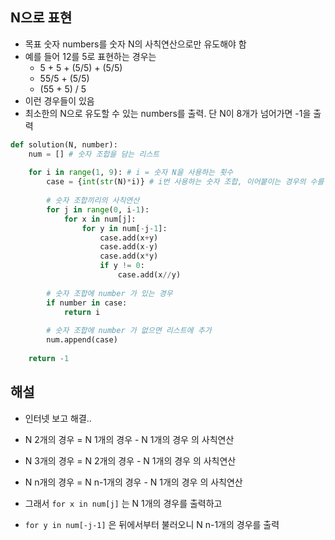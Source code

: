 ## N으로 표현
- 목표 숫자 numbers를 숫자 N의 사칙연산으로만 유도해야 함
- 예를 들어 12를 5로 표현하는 경우는
  - 5 + 5 + (5/5) + (5/5)
  - 55/5 + (5/5)
  - (55 + 5) / 5
- 이런 경우들이 있음
- 최소한의 N으로 유도할 수 있는 numbers를 출력. 단 N이 8개가 넘어가면 -1을 출력

```python
def solution(N, number):
    num = [] # 숫자 조합을 담는 리스트
    
    for i in range(1, 9): # i = 숫자 N을 사용하는 횟수
        case = {int(str(N)*i)} # i번 사용하는 숫자 조합, 이어붙이는 경우의 수를 미리 넣어둠
        
        # 숫자 조합끼리의 사칙연산
        for j in range(0, i-1):  
            for x in num[j]:
                for y in num[-j-1]:
                    case.add(x+y)
                    case.add(x-y)
                    case.add(x*y)
                    if y != 0:
                        case.add(x//y)
               
        # 숫자 조합에 number 가 있는 경우
        if number in case:
            return i
        
        # 숫자 조합에 number 가 없으면 리스트에 추가
        num.append(case)
        
    return -1
```

## 해설
- 인터넷 보고 해결..
- N 2개의 경우 = N 1개의 경우 - N 1개의 경우 의 사칙연산
- N 3개의 경우 = N 2개의 경우 - N 1개의 경우 의 사칙연산
- N n개의 경우 = N n-1개의 경우 - N 1개의 경우 의 사칙연산

- 그래서 `for x in num[j]` 는 N 1개의 경우를 출력하고
- `for y in num[-j-1]` 은 뒤에서부터 불러오니 N n-1개의 경우를 출력
